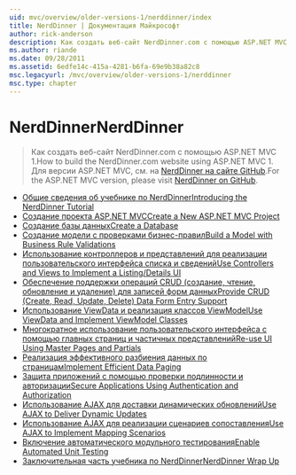 ```yaml
---
uid: mvc/overview/older-versions-1/nerddinner/index
title: NerdDinner | Документация Майкрософт
author: rick-anderson
description: Как создать веб-сайт NerdDinner.com с помощью ASP.NET MVC 1. Для версии ASP.NET MVC 3 посетите nerddinner на сайте GitHub.
ms.author: riande
ms.date: 09/28/2011
ms.assetid: 6edfe14c-415a-4281-b6fa-69e9b38a82c8
msc.legacyurl: /mvc/overview/older-versions-1/nerddinner
msc.type: chapter
---
```

<a name="nerddinner"></a><span data-ttu-id="39931-104">NerdDinner</span><span class="sxs-lookup"><span data-stu-id="39931-104">NerdDinner</span></span>
====================
> <span data-ttu-id="39931-105">Как создать веб-сайт NerdDinner.com с помощью ASP.NET MVC 1.</span><span class="sxs-lookup"><span data-stu-id="39931-105">How to build the NerdDinner.com website using ASP.NET MVC 1.</span></span> <span data-ttu-id="39931-106">Для версии ASP.NET MVC, см. на [NerdDinner на сайте GitHub](https://github.com/AspNetMVPSamples/NerdDinner).</span><span class="sxs-lookup"><span data-stu-id="39931-106">For the ASP.NET MVC version, please visit [NerdDinner on GitHub](https://github.com/AspNetMVPSamples/NerdDinner).</span></span>


- [<span data-ttu-id="39931-107">Общие сведения об учебнике по NerdDinner</span><span class="sxs-lookup"><span data-stu-id="39931-107">Introducing the NerdDinner Tutorial</span></span>](introducing-the-nerddinner-tutorial.md)
- [<span data-ttu-id="39931-108">Создание проекта ASP.NET MVC</span><span class="sxs-lookup"><span data-stu-id="39931-108">Create a New ASP.NET MVC Project</span></span>](create-a-new-aspnet-mvc-project.md)
- [<span data-ttu-id="39931-109">Создание базы данных</span><span class="sxs-lookup"><span data-stu-id="39931-109">Create a Database</span></span>](create-a-database.md)
- [<span data-ttu-id="39931-110">Создание модели с проверками бизнес-правил</span><span class="sxs-lookup"><span data-stu-id="39931-110">Build a Model with Business Rule Validations</span></span>](build-a-model-with-business-rule-validations.md)
- [<span data-ttu-id="39931-111">Использование контроллеров и представлений для реализации пользовательского интерфейса списка и сведений</span><span class="sxs-lookup"><span data-stu-id="39931-111">Use Controllers and Views to Implement a Listing/Details UI</span></span>](use-controllers-and-views-to-implement-a-listingdetails-ui.md)
- [<span data-ttu-id="39931-112">Обеспечение поддержки операций CRUD (создание, чтение, обновление и удаление) для записей форм данных</span><span class="sxs-lookup"><span data-stu-id="39931-112">Provide CRUD (Create, Read, Update, Delete) Data Form Entry Support</span></span>](provide-crud-create-read-update-delete-data-form-entry-support.md)
- [<span data-ttu-id="39931-113">Использование ViewData и реализация классов ViewModel</span><span class="sxs-lookup"><span data-stu-id="39931-113">Use ViewData and Implement ViewModel Classes</span></span>](use-viewdata-and-implement-viewmodel-classes.md)
- [<span data-ttu-id="39931-114">Многократное использование пользовательского интерфейса с помощью главных страниц и частичных представлений</span><span class="sxs-lookup"><span data-stu-id="39931-114">Re-use UI Using Master Pages and Partials</span></span>](re-use-ui-using-master-pages-and-partials.md)
- [<span data-ttu-id="39931-115">Реализация эффективного разбиения данных по страницам</span><span class="sxs-lookup"><span data-stu-id="39931-115">Implement Efficient Data Paging</span></span>](implement-efficient-data-paging.md)
- [<span data-ttu-id="39931-116">Защита приложений с помощью проверки подлинности и авторизации</span><span class="sxs-lookup"><span data-stu-id="39931-116">Secure Applications Using Authentication and Authorization</span></span>](secure-applications-using-authentication-and-authorization.md)
- [<span data-ttu-id="39931-117">Использование AJAX для доставки динамических обновлений</span><span class="sxs-lookup"><span data-stu-id="39931-117">Use AJAX to Deliver Dynamic Updates</span></span>](use-ajax-to-deliver-dynamic-updates.md)
- [<span data-ttu-id="39931-118">Использование AJAX для реализации сценариев сопоставления</span><span class="sxs-lookup"><span data-stu-id="39931-118">Use AJAX to Implement Mapping Scenarios</span></span>](use-ajax-to-implement-mapping-scenarios.md)
- [<span data-ttu-id="39931-119">Включение автоматического модульного тестирования</span><span class="sxs-lookup"><span data-stu-id="39931-119">Enable Automated Unit Testing</span></span>](enable-automated-unit-testing.md)
- [<span data-ttu-id="39931-120">Заключительная часть учебника по NerdDinner</span><span class="sxs-lookup"><span data-stu-id="39931-120">NerdDinner Wrap Up</span></span>](nerddinner-wrap-up.md)
